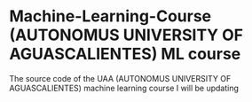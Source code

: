 # Machine-Learning-Course  (AUTONOMUS UNIVERSITY OF AGUASCALIENTES) ML course
The source code of the UAA (AUTONOMUS UNIVERSITY OF AGUASCALIENTES) machine learning course
I will be updating 
